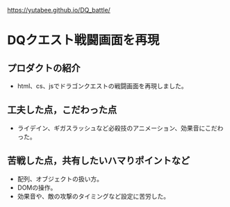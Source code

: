https://yutabee.github.io/DQ_battle/

# DQクエスト戦闘画面を再現

## プロダクトの紹介

- html、cs、jsでドラゴンクエストの戦闘画面を再現しました。

## 工夫した点，こだわった点

- ライデイン、ギガスラッシュなど必殺技のアニメーション、効果音にこだわった。

## 苦戦した点，共有したいハマりポイントなど

- 配列、オブジェクトの扱い方。
- DOMの操作。
- 効果音や、敵の攻撃のタイミングなど設定に苦労した。